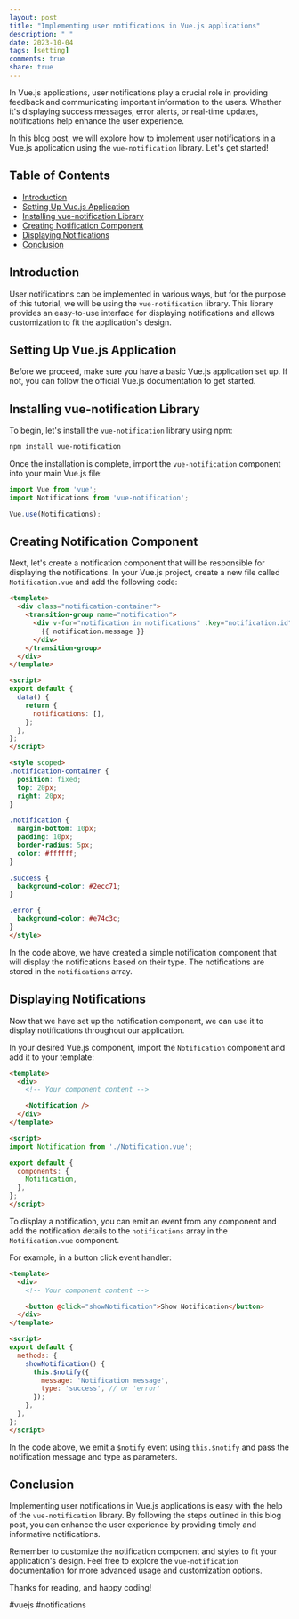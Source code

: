 ```yaml
---
layout: post
title: "Implementing user notifications in Vue.js applications"
description: " "
date: 2023-10-04
tags: [setting]
comments: true
share: true
---
```


In Vue.js applications, user notifications play a crucial role in providing feedback and communicating important information to the users. Whether it's displaying success messages, error alerts, or real-time updates, notifications help enhance the user experience.

In this blog post, we will explore how to implement user notifications in a Vue.js application using the `vue-notification` library. Let's get started!

## Table of Contents
- [Introduction](#introduction)
- [Setting Up Vue.js Application](#setting-up-vue-js-application)
- [Installing vue-notification Library](#installing-vue-notification-library)
- [Creating Notification Component](#creating-notification-component)
- [Displaying Notifications](#displaying-notifications)
- [Conclusion](#conclusion)

## Introduction

User notifications can be implemented in various ways, but for the purpose of this tutorial, we will be using the `vue-notification` library. This library provides an easy-to-use interface for displaying notifications and allows customization to fit the application's design.

## Setting Up Vue.js Application

Before we proceed, make sure you have a basic Vue.js application set up. If not, you can follow the official Vue.js documentation to get started.

## Installing vue-notification Library

To begin, let's install the `vue-notification` library using npm:

```bash
npm install vue-notification
```

Once the installation is complete, import the `vue-notification` component into your main Vue.js file:

```javascript
import Vue from 'vue';
import Notifications from 'vue-notification';

Vue.use(Notifications);
```

## Creating Notification Component

Next, let's create a notification component that will be responsible for displaying the notifications. In your Vue.js project, create a new file called `Notification.vue` and add the following code:

```html
<template>
  <div class="notification-container">
    <transition-group name="notification">
      <div v-for="notification in notifications" :key="notification.id" :class="notification.type">
        {{ notification.message }}
      </div>
    </transition-group>
  </div>
</template>

<script>
export default {
  data() {
    return {
      notifications: [],
    };
  },
};
</script>

<style scoped>
.notification-container {
  position: fixed;
  top: 20px;
  right: 20px;
}

.notification {
  margin-bottom: 10px;
  padding: 10px;
  border-radius: 5px;
  color: #ffffff;
}

.success {
  background-color: #2ecc71;
}

.error {
  background-color: #e74c3c;
}
</style>
```

In the code above, we have created a simple notification component that will display the notifications based on their type. The notifications are stored in the `notifications` array.

## Displaying Notifications

Now that we have set up the notification component, we can use it to display notifications throughout our application.

In your desired Vue.js component, import the `Notification` component and add it to your template:

```html
<template>
  <div>
    <!-- Your component content -->

    <Notification />
  </div>
</template>

<script>
import Notification from './Notification.vue';

export default {
  components: {
    Notification,
  },
};
</script>
```

To display a notification, you can emit an event from any component and add the notification details to the `notifications` array in the `Notification.vue` component.

For example, in a button click event handler:

```html
<template>
  <div>
    <!-- Your component content -->

    <button @click="showNotification">Show Notification</button>
  </div>
</template>

<script>
export default {
  methods: {
    showNotification() {
      this.$notify({
        message: 'Notification message',
        type: 'success', // or 'error'
      });
    },
  },
};
</script>
```

In the code above, we emit a `$notify` event using `this.$notify` and pass the notification message and type as parameters.

## Conclusion

Implementing user notifications in Vue.js applications is easy with the help of the `vue-notification` library. By following the steps outlined in this blog post, you can enhance the user experience by providing timely and informative notifications.

Remember to customize the notification component and styles to fit your application's design. Feel free to explore the `vue-notification` documentation for more advanced usage and customization options.

Thanks for reading, and happy coding!

#vuejs #notifications